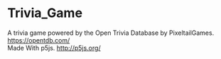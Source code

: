 # Trivia_Game
A trivia game powered by the Open Trivia Database by PixeltailGames. https://opentdb.com/ <br>
Made With p5js. http://p5js.org/
